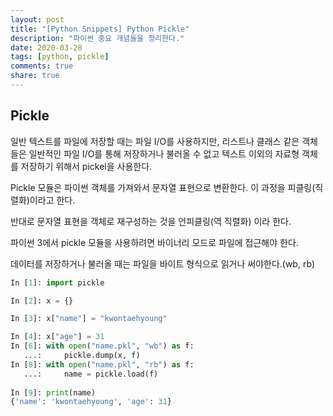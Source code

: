 ```yaml
---
layout: post
title: "[Python Snippets] Python Pickle"
description: "파이썬 중요 개념들을 정리한다."
date: 2020-03-28
tags: [python, pickle]
comments: true
share: true
---
```




## Pickle

일반 텍스트를 파일에 저장할 때는 파일 I/O를 사용하지만, 리스트나 클래스 같은 객체들은 일반적인 파일 I/O를 통해 저장하거나 불러올 수 없고 텍스트 이외의 자료형 객체를 저장하기 위해서 pickel을 사용한다.

 Pickle 모듈은 파이썬 객체를 가져와서 문자열 표현으로 변환한다. 이 과정을 피클링(직렬화)이라고 한다. 

반대로 문자열 표현을 객체로 재구성하는 것을 언피클링(역 직렬화) 이라 한다.

파이썬 3에서 pickle 모듈을 사용하려면 바이너리 모드로 파일에 접근해야 한다.

데이터를 저장하거나 불러올 때는 파일을 바이트 형식으로 읽거나 써야한다.(wb, rb)

```python
In [1]: import pickle

In [2]: x = {}

In [3]: x["name"] = "kwontaehyoung"

In [4]: x["age"] = 31
In [6]: with open("name.pkl", "wb") as f:
   ...:		pickle.dump(x, f)
In [8]: with open("name.pkl", "rb") as f:
   ...:     name = pickle.load(f)      
    
In [9]: print(name)
{'name': 'kwontaehyoung', 'age': 31}    
```

